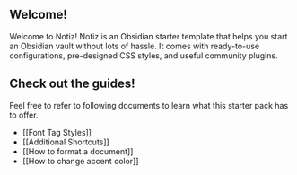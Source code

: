 ## Welcome!
Welcome to Notiz! Notiz is an Obsidian starter template that helps you start an Obsidian vault without lots of hassle. It comes with ready-to-use configurations, pre-designed CSS styles, and useful community plugins.



## Check out the guides!
Feel free to refer to following documents to learn what this starter pack has to offer.

- [[Font Tag Styles]]
- [[Additional Shortcuts]]
- [[How to format a document]]
- [[How to change accent color]]